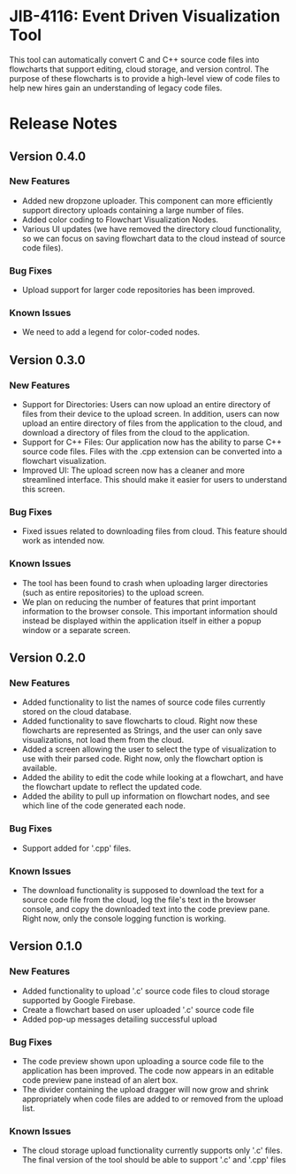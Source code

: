 # JIB-4116: Event Driven Visualization Tool
This tool can automatically convert C and C++ source code files into flowcharts that support editing, cloud storage, and version control. The purpose of these flowcharts is to provide a high-level view of code files to help new hires gain an understanding of legacy code files.

# Release Notes
## Version 0.4.0
### New Features
* Added new dropzone uploader. This component can more efficiently support directory uploads containing a large number of files.
* Added color coding to Flowchart Visualization Nodes.
* Various UI updates (we have removed the directory cloud functionality, so we can focus on saving flowchart data to the cloud instead of source code files).
### Bug Fixes
* Upload support for larger code repositories has been improved.
### Known Issues
* We need to add a legend for color-coded nodes.

## Version 0.3.0
### New Features
* Support for Directories: Users can now upload an entire directory of files from their device to the upload screen. In addition, users can now upload an entire directory of files from the application to the cloud, and download a directory of files from the cloud to the application.
* Support for C++ Files: Our application now has the ability to parse C++ source code files. Files with the .cpp extension can be converted into a flowchart visualization.
* Improved UI: The upload screen now has a cleaner and more streamlined interface. This should make it easier for users to understand this screen.
### Bug Fixes
* Fixed issues related to downloading files from cloud. This feature should work as intended now.
### Known Issues
* The tool has been found to crash when uploading larger directories (such as entire repositories) to the upload screen.
* We plan on reducing the number of features that print important information to the browser console. This important information should instead be displayed within the application itself in either a popup window or a separate screen.

## Version 0.2.0
### New Features
* Added functionality to list the names of source code files currently stored on the cloud database.
* Added functionality to save flowcharts to cloud. Right now these flowcharts are represented as Strings, and the user can only save visualizations, not load them from the cloud.
* Added a screen allowing the user to select the type of visualization to use with their parsed code. Right now, only the flowchart option is available.
* Added the ability to edit the code while looking at a flowchart, and have the flowchart update to reflect the updated code.
* Added the ability to pull up information on flowchart nodes, and see which line of the code generated each node.
### Bug Fixes
* Support added for '.cpp' files.
### Known Issues
* The download functionality is supposed to download the text for a source code file from the cloud, log the file's text in the browser console, and copy the downloaded text into the code preview pane. Right now, only the console logging function is working.

## Version 0.1.0
### New Features
* Added functionality to upload '.c' source code files to cloud storage supported by Google Firebase.
* Create a flowchart based on user uploaded '.c' source code file
* Added pop-up messages detailing successful upload
### Bug Fixes
* The code preview shown upon uploading a source code file to the application has been improved. The code now appears in an editable code preview pane instead of an alert box.
* The divider containing the upload dragger will now grow and shrink appropriately when code files are added to or removed from the upload list.
### Known Issues
* The cloud storage upload functionality currently supports only '.c' files. The final version of the tool should be able to support '.c' and '.cpp' files
